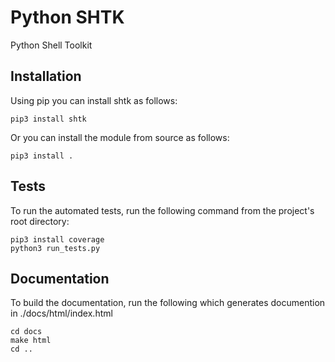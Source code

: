 # Python SHTK

Python Shell Toolkit

## Installation
Using pip you can install shtk as follows:
```
pip3 install shtk
```

Or you can install the module from source as follows:
```
pip3 install .
```

## Tests
To run the automated tests, run the following command from the project's root
directory:

```
pip3 install coverage
python3 run_tests.py
```

## Documentation
To build the documentation, run the following which generates documention in
./docs/html/index.html

```
cd docs
make html
cd ..
```
